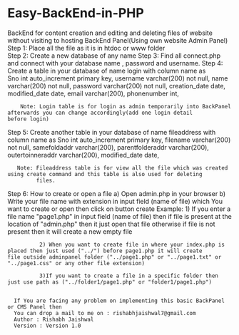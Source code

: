 # Easy-BackEnd-in-PHP
BackEnd for content creation and editing and deleting files of website without visiting to hosting BackEnd Panel(Using own website Admin Panel)<br>
Step 1: Place all the file as it is in htdoc or www folder <br>
Step 2: Create a new database of any name
Step 3: Find all connect.php and connect with your database name , password and username.
Step 4: Create a table in your database of name login with column name as        
            Sno             int          auto_increment primary key,
            username        varchar(200) not null,
            name            varchar(200) not null,
            password        varchar(200) not null,
            creation_date   date,
            modified_date   date,
            email           varchar(200),
            phonenumber     int,      
       
        Note: Login table is for login as admin temporarily into BackPanel afterwards you can change accordingly(add one login detail                     before login)
 
 Step 5: Create another table in your database of name fileaddress with column name as
            Sno               int           auto_increment primary key,
            filename          varchar(200)  not null,
            samefoldaddr      varchar(200),
            parentfolderaddr  varchar(200),
            outertoinneraddr  varchar(200),
            modified_date     date,
       
       Note: Fileaddress table is for view all the file which was created using create command and this table is also used for deleting 
             files.
Step 6: How to create or open a file
             a) Open admin.php in your browser
             b) Write your file name with extension in input field (name of file) which You want to create or open then click on button                   create
     Example: 1) If you enter a file name "page1.php" in input field (name of file) then 
                      if file is present at the location of "admin.php" then it just open that file 
                      otherwise if file is not present then it will create a new empty file
              
              2) When you want to create file in where your index.php is placed then just used ("../") before page1.php it will create                          file outside adminpanel folder ("../page1.php" or "../page1.txt" or "../page1.css" or any other file extension)
              
              3)If you want to create a file in a specific folder then just use path as ("../folder1/page1.php" or "folder1/page1.php")
      
      
      If You are facing any problem on implementing this basic BackPanel or CMS Panel then
      You can drop a mail to me on : rishabhjaishwal7@gmail.com
      Author : Rishabh Jaishwal
      Version : Version 1.0
     
